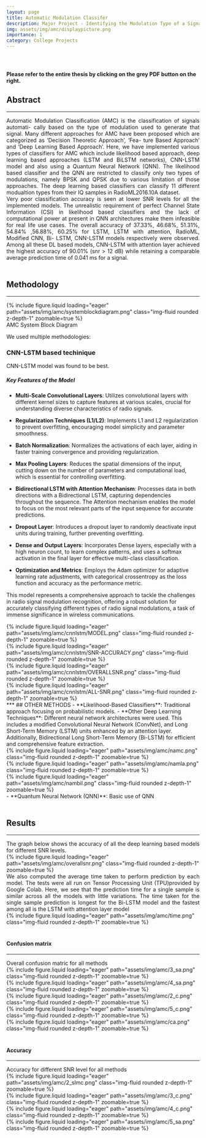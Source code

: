 ```yaml
---
layout: page
title: Automatic Modulation Classifer
description: Major Project - Identifying the Modulation Type of a Signal
img: assets/img/amc/displaypicture.png
importance: 1
category: College Projects
---
```

<header>
    <h1>
        <a href="{{ '/assets/pdf/automatic_modulation_classification.pdf' | relative_url }}" target="_blank" rel="noopener noreferrer" class="float-right" style="color: grey; text-decoration: none;">
        <i class="fa-solid fa-file-pdf"></i>
        </a>
    </h1>
</header>


**Please refer to the entire thesis by clicking on the grey PDF button on the right.**

## Abstract
***
<div style="text-align: justify;">
Automatic Modulation Classification (AMC) is the classification of signals automati-
cally based on the type of modulation used to generate that signal. Many different approaches
for AMC have been proposed which are categorized as ‘Decision Theoretic Approach’, ‘Fea-
ture Based Approach’ and ‘Deep Learning Based Approach’. Here, we have implemented
various types of classifiers for AMC which include likelihood based approach, deep learning
based approaches (LSTM and BiLSTM networks), CNN-LSTM model and also using a Quantum Neural Network
(QNN). The likelihood based classifier and the QNN are restricted to classify only two types
of modulations, namely BPSK and QPSK due to various limitation of those approaches.
The deep learning based classifiers can classify 11 different modualtion types from their IQ
samples in RadioML2016.10A dataset.
</div>
<div style="text-align: justify;">
Very poor classification accuracy is seen at lower SNR levels for all the implemented
models. The unrealistic requirement of perfect Channel State Information (CSI) in likelihood
based classifiers and the lack of computational power at present in QNN architectures make
them infeasible for real life use cases. The overall accuracy of 37.33%, 46.68%, 51.31%,
54.84% ,56.88%, 60.25% for LSTM, LSTM with attention, RadioML, Modified CNN, Bi-
LSTM, CNN-LSTM models respectively were observed. Among all these DL based models, CNN-LSTM with
attention layer achieved the highest accuracy of 90.01% (snr > 12 dB) while retaining a comparable
average prediction time of 0.041 ms for a signal.
</div>

<div style="border: 10px solid transparent;"></div>

## Methodology
***

<div class="row mt-3">
    <div class="col-sm mt-3 mt-md-0">
        {% include figure.liquid loading="eager" path="assets/img/amc/systemblockdiagram.png" class="img-fluid rounded z-depth-1" zoomable=true %}
    </div>
</div>
<div class="caption">
    AMC System Block Diagram
</div>

We used multiple methodologies:


### CNN-LSTM based techinique
 CNN-LSTM model was found to be best.

##### Key Features of the Model

- **Multi-Scale Convolutional Layers**: Utilizes convolutional layers with different kernel sizes to capture features at various scales, crucial for understanding diverse characteristics of radio signals.

- **Regularization Techniques (L1/L2)**: Implements L1 and L2 regularization to prevent overfitting, encouraging model simplicity and parameter smoothness.

- **Batch Normalization**: Normalizes the activations of each layer, aiding in faster training convergence and providing regularization.

- **Max Pooling Layers**: Reduces the spatial dimensions of the input, cutting down on the number of parameters and computational load, which is essential for controlling overfitting.

- **Bidirectional LSTM with Attention Mechanism**: Processes data in both directions with a Bidirectional LSTM, capturing dependencies throughout the sequence. The Attention mechanism enables the model to focus on the most relevant parts of the input sequence for accurate predictions.

- **Dropout Layer**: Introduces a dropout layer to randomly deactivate input units during training, further preventing overfitting.

- **Dense and Output Layers**: Incorporates Dense layers, especially with a high neuron count, to learn complex patterns, and uses a softmax activation in the final layer for effective multi-class classification.

- **Optimization and Metrics**: Employs the Adam optimizer for adaptive learning rate adjustments, with categorical crossentropy as the loss function and accuracy as the performance metric.

This model represents a comprehensive approach to tackle the challenges in radio signal modulation recognition, offering a robust solution for accurately classifying different types of radio signal modulations, a task of immense significance in wireless communications.

<div class="row mt-3">
    <div class="col-sm mt-3 mt-md-0">
        {% include figure.liquid loading="eager" path="assets/img/amc/cnnlstm/MODEL.png" class="img-fluid rounded z-depth-1" zoomable=true %}
    </div>
</div>
<div class="row mt-3">
    <div class="col-sm mt-3 mt-md-0">
        {% include figure.liquid loading="eager" path="assets/img/amc/cnnlstm/SNR-ACCURACY.png" class="img-fluid rounded z-depth-1" zoomable=true %}
    </div>
</div>
<div class="row mt-3">
    <div class="col-sm mt-3 mt-md-0">
        {% include figure.liquid loading="eager" path="assets/img/amc/cnnlstm/OVERALLSNR.png" class="img-fluid rounded z-depth-1" zoomable=true %}
    </div>
</div>
<div class="row mt-3">
    <div class="col-sm mt-3 mt-md-0">
        {% include figure.liquid loading="eager" path="assets/img/amc/cnnlstm/ALL-SNR.png" class="img-fluid rounded z-depth-1" zoomable=true %}
    </div>
</div>
***
## OTHER METHODS
- **Likelihood-Based Classifiers**: Traditional approach focusing on probabilistic models.
- **Other Deep Learning Techniques**: Different neural network architectures were used. This includes a modified Convolutional Neural Network (ConvNet), and Long Short-Term Memory (LSTM) units enhanced by an attention layer. Additionally, Bidirectional Long Short-Term Memory (Bi-LSTM) for efficient and comprehensive feature extraction.
<div class="row mt-3">
    <div class="col-sm mt-3 mt-md-0">
        {% include figure.liquid loading="eager" path="assets/img/amc/namc.png" class="img-fluid rounded z-depth-1" zoomable=true %}
    </div>
    <div class="col-sm mt-3 mt-md-0">
        {% include figure.liquid loading="eager" path="assets/img/amc/namla.png" class="img-fluid rounded z-depth-1" zoomable=true %}
    </div>
    <div class="col-sm mt-3 mt-md-0">
        {% include figure.liquid loading="eager" path="assets/img/amc/nambil.png" class="img-fluid rounded z-depth-1" zoomable=true %}
    </div>
</div>
- **Quantum Neural Network (QNN)**: Basic use of QNN
<div style="border: 10px solid transparent;"></div>

## Results
***

<div style="text-align: justify;">
    The graph below shows the accuracy of all the deep learning based models for different SNR levels.
</div>
<div class="row mt-3">
    <div class="col-sm mt-3 mt-md-0">
        {% include figure.liquid loading="eager" path="assets/img/amc/overallsnr.png" class="img-fluid rounded z-depth-1" zoomable=true %}
    </div>
</div>
<div style="text-align: justify;">
    We also computed the average time taken to perform prediction by each model. The tests were all run on Tensor Processing Unit (TPU)provided by Google Colab. Here, we see that the prediction time for a single sample is similar across all the models with little variations. The time taken for the single sample
    prediction is longest for the Bi-LSTM model and the fastest among all is the LSTM with attention layer model
</div>
<div class="row mt-3">
    <div class="col-sm mt-3 mt-md-0">
        {% include figure.liquid loading="eager" path="assets/img/amc/time.png" class="img-fluid rounded z-depth-1" zoomable=true %}
    </div>
</div>
<div style="border: 10px solid transparent;"></div>

#### Confusion matrix
***

<div style="text-align: justify;">
    Overall confusion matric for all methods
</div>
<div class="row mt-3">
    <div class="col-sm mt-3 mt-md-0">
        {% include figure.liquid loading="eager" path="assets/img/amc/3_sa.png" class="img-fluid rounded z-depth-1" zoomable=true %}
    </div>
    <div class="col-sm mt-3 mt-md-0">
        {% include figure.liquid loading="eager" path="assets/img/amc/4_sa.png" class="img-fluid rounded z-depth-1" zoomable=true %}
    </div>
</div>
<div class="row mt-3">
    <div class="col-sm mt-3 mt-md-0">
        {% include figure.liquid loading="eager" path="assets/img/amc/2_c.png" class="img-fluid rounded z-depth-1" zoomable=true %}
    </div>
    <div class="col-sm mt-3 mt-md-0">
        {% include figure.liquid loading="eager" path="assets/img/amc/5_c.png" class="img-fluid rounded z-depth-1" zoomable=true %}
    </div>
</div>
<div class="row mt-3">
    <div class="col-sm mt-3 mt-md-0">
        {% include figure.liquid loading="eager" path="assets/img/amc/ca.png" class="img-fluid rounded z-depth-1" zoomable=true %}
    </div>
</div>
<div style="border: 10px solid transparent;"></div>

#### Accuracy
***

<div style="text-align: justify;">
   Accuracy for different SNR level for all methods
</div>

<div class="row mt-3">
    <div class="col-sm mt-3 mt-md-0">
        {% include figure.liquid loading="eager" path="assets/img/amc/2_slmc.png" class="img-fluid rounded z-depth-1" zoomable=true %}
    </div>
    <div class="col-sm mt-3 mt-md-0">
        {% include figure.liquid loading="eager" path="assets/img/amc/3_c.png" class="img-fluid rounded z-depth-1" zoomable=true %}
    </div>
</div>

<div class="row mt-3">
    <div class="col-sm mt-3 mt-md-0">
        {% include figure.liquid loading="eager" path="assets/img/amc/4_c.png" class="img-fluid rounded z-depth-1" zoomable=true %}
    </div>
    <div class="col-sm mt-3 mt-md-0">
        {% include figure.liquid loading="eager" path="assets/img/amc/5_sa.png" class="img-fluid rounded z-depth-1" zoomable=true %}
    </div>
</div>
